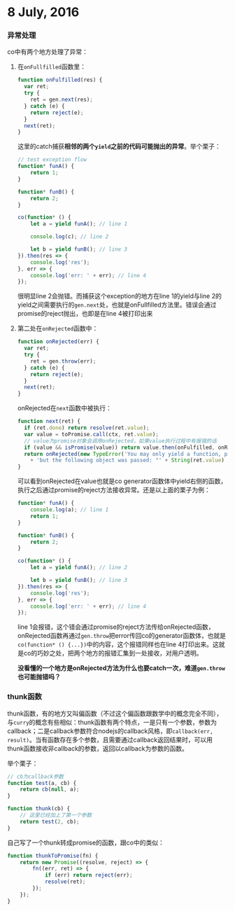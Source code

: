 # 8 July, 2016

### 异常处理

co中有两个地方处理了异常：

1. 在`onFullfilled`函数里：

	```js
	function onFulfilled(res) {
	  var ret;
	  try {
	    ret = gen.next(res);
	  } catch (e) {
	    return reject(e);
	  }
	  next(ret);
	}
	```
	
	这里的catch捕获**相邻的两个`yield`之前的代码可能抛出的异常**。举个栗子：
	
	```js
	// test exception flow
	function* funA() {
	    return 1;
	}
	
	function* funB() {
	    return 2;
	}
	
	co(function* () {
	    let a = yield funA(); // line 1
	
	    console.log(c); // line 2
	
	    let b = yield funB(); // line 3
	}).then(res => {
	    console.log('res');
	}, err => {
	    console.log('err: ' + err); // line 4
	});
	```
	很明显line 2会抛错。而捕获这个exception的地方在line 1的yield与line 2的yield之间需要执行的`gen.next`处，也就是onFullfilled方法里。错误会通过promise的reject抛出，也即是在line 4被打印出来
	
2. 第二处在`onRejected`函数中：

	```js
	function onRejected(err) {
	  var ret;
	  try {
	    ret = gen.throw(err);
	  } catch (e) {
	    return reject(e);
	  }
	  next(ret);
	}
	```
	
	onRejected在`next`函数中被执行：
	
	```js
	function next(ret) {
	  if (ret.done) return resolve(ret.value);
	  var value = toPromise.call(ctx, ret.value);
	  // value为promise对象会调用onRejected，如果value执行过程中有报错的话
	  if (value && isPromise(value)) return value.then(onFulfilled, onRejected);
	  return onRejected(new TypeError('You may only yield a function, promise, generator, array, or object, '
	    + 'but the following object was passed: "' + String(ret.value) + '"'));
	}
	```
	可以看到onRejected在value也就是co generator函数体中yield右侧的函数，执行之后通过promise的reject方法接收异常。还是以上面的栗子为例：
	
	```js
	function* funA() {
	    console.log(a); // line 1
	    return 1;
	}
	
	function* funB() {
	    return 2;
	}
	
	co(function* () {
	    let a = yield funA(); // line 2
	
	    let b = yield funB(); // line 3
	}).then(res => {
	    console.log('res');
	}, err => {
	    console.log('err: ' + err); // line 4
	});
	```
	line 1会报错，这个错会通过promise的reject方法传给onRejected函数，onRejected函数再通过`gen.throw`把error传回co的generator函数体，也就是`co(function* () {...})`中的内容，这个报错同样也在line 4打印出来。这就是co的巧妙之处，把两个地方的报错汇集到一处接收，对用户透明。
	
	**没看懂的一个地方是onRejected方法为什么也要catch一次，难道`gen.throw`也可能抛错吗？**

### thunk函数

thunk函数，有的地方又叫偏函数（不过这个偏函数跟数学中的概念完全不同），与`curry`的概念有些相似：thunk函数有两个特点，一是只有一个参数，参数为callback；二是callback参数符合nodejs的callback风格，即`callback(err, result)`。当有函数存在多个参数，且需要通过callback返回结果时，可以用thunk函数接收非callback的参数，返回以callback为参数的函数。

举个栗子：

```js
// cb为callback参数
function test(a, cb) {
    return cb(null, a);
}

function thunk(cb) {
    // 这里已经加上了第一个参数
    return test(2, cb);
}
```

自己写了一个thunk转成promise的函数，跟co中的类似：

```js
function thunkToPromise(fn) {
    return new Promise((resolve, reject) => {
        fn((err, ret) => {
            if (err) return reject(err);
            resolve(ret);
        });
    });
}
```
